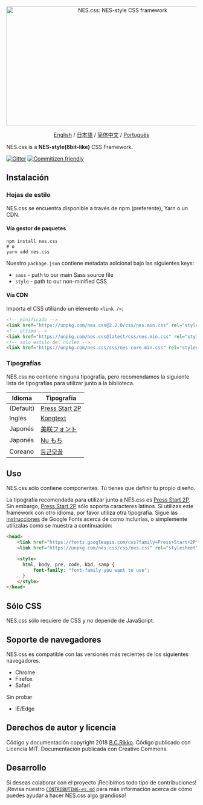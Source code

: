<div align="center">
  <a href="https://nostalgic-css.github.io/NES.css/" target="_blank"><img src="https://user-images.githubusercontent.com/5305599/49061716-da649680-f254-11e8-9a89-d95a7407ec6a.png" alt="NES.css: NES-style  CSS framework" style="max-width: 100%;" width="600" height="315"></a>

  <a href="README.md">English</a> / <a href=".github/README-jp.md">日本語</a> / <a href="README-zh-CN.md">简体中文</a> / <a href=".github/README-pt-BR.md">Português</a>
</div>

NES.css is a **NES-style(8bit-like)** CSS Framework.

[![Gitter][gitter-badge]][gitter] [![Commitizen friendly][commitizen-badge]][commitizen]

## Instalación

### Hojas de estilo

NES.css se encuentra disponible a través de npm (preferente), Yarn o un CDN.

#### Vía gestor de paquetes

```shell
npm install nes.css
# o
yarn add nes.css
```

Nuestro `package.json` contiene metadata adicional bajo las siguientes keys:
* `sass` - path to our main Sass source file
* `style` - path to our non-minified CSS

#### Vía CDN

Importa el CSS utiliando un elemento `<link />`:

```html
<!-- minificado -->
<link href="https://unpkg.com/nes.css@2.2.0/css/nes.min.css" rel="stylesheet" />
<!-- último -->
<link href="https://unpkg.com/nes.css@latest/css/nes.min.css" rel="stylesheet" />
<!-- solo estilo del núcleo -->
<link href="https://unpkg.com/nes.css/css/nes-core.min.css" rel="stylesheet" />
```

### Tipografías

NES.css no contiene ninguna tipografía, pero recomendamos la siguiente lista de tipografías para utilizar junto a la biblioteca.

| Idioma    | Tipografía                                                         |
| --------- | ------------------------------------------------------------------ |
| (Default) | [Press Start 2P](https://fonts.google.com/specimen/Press+Start+2P) |
| Inglés    | [Kongtext](https://www.dafont.com/kongtext.font)                   |
| Japonés   | [美咲フォント](http://littlelimit.net/misaki.htm)                  |
| Japonés   | [Nu もち](http://kokagem.sakura.ne.jp/font/mochi/)                 |
| Coreano   | [둥근모꼴](http://cactus.tistory.com/193)                              |

## Uso

NES.css sólo contiene componentes. Tú tienes que definir tu propio diseño.

La tipografía recomendada para utilizar junto a NES.css es [Press Start 2P][press-start-2p-font]. Sin embargo, [Press Start 2P][press-start-2p-font] sólo soporta caracteres latinos. Si utilizas este framework con otro idioma, por favor utiliza otra tipografía. Sigue las [instrucciones][google-fonts-guide] de Google Fonts acerca de como incluirlas, o simplemente utilizalas como se muestra a continuación:

```html
<head>
    <link href="https://fonts.googleapis.com/css?family=Press+Start+2P" rel="stylesheet">
    <link href="https://unpkg.com/nes.css/css/nes.css" rel="stylesheet" />

    <style>
      html, body, pre, code, kbd, samp {
          font-family: "font-family you want to use";
      }
    </style>
</head>
```

## Sólo CSS

NES.css sólo requiere de CSS y no depende de JavaScript.

## Soporte de navegadores

NES.css es compatible con las versiones más recientes de los siguientes navegadores.
* Chrome
* Firefox
* Safari

Sin probar
* IE/Edge

## Derechos de autor y licencia

Código y documentación copyright 2018 [B.C.Rikko](https://github.com/BcRikko). Código publicado con Licencia MIT. Documentación publicada con Creative Commons.


## Desarrollo

Si deseas colaborar con el proyecto ¡Recibimos todo tipo de contribuciones! ¡Revisa nuestro [`CONTRIBUTING-es.md`][contributing-document] para más información acerca de cómo puedes ayudar a hacer NES.css algo grandioso!





[commitizen]: http://commitizen.github.io/cz-cli/
[commitizen-badge]: https://img.shields.io/badge/commitizen-friendly-brightgreen.svg
[contributing-document]: ./CONTRIBUTING-es.md
[gitter]: https://gitter.im/nostalgic-css/Lobby
[gitter-badge]: https://img.shields.io/gitter/room/nostalgic-css/Lobby.svg
[google-fonts-guide]: https://developers.google.com/fonts/docs/getting_started
[press-start-2p-font]: https://fonts.google.com/specimen/Press+Start+2P?selection.family=Press+Start+2P
